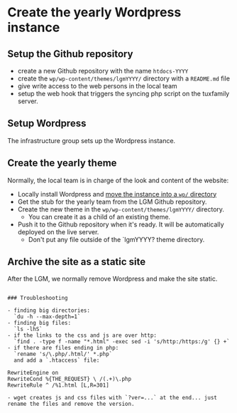 # Create the yearly Wordpress instance

## Setup the Github repository

- create a new Github repository with the name `htdocs-YYYY`
- create the `wp/wp-content/themes/lgmYYYY/` directory with a `README.md` file
- give write access to the web persons in the local team 
- setup the web hook that triggers the syncing php script on the tuxfamily server.

## Setup Wordpress

The infrastructure group sets up the Wordpress instance.

## Create the yearly theme

Normally, the local team is in charge of the look and content of the website:

- Locally install Wordpress and [move the instance into a `wp/` directory](https://codex.wordpress.org/Giving_WordPress_Its_Own_Directory#Method_II_.28With_URL_change.29)
- Get the stub for the yearly team from the LGM Github repository.
- Create the new theme in the `wp/wp-content/themes/lgmYYYY/` directory.
  - You can create it as a child of an existing theme.
- Push it to the Github repository when it's ready. It will be automatically deployed on the live server.
  - Don't put any file outside of the `lgmYYYY? theme directory.

## Archive the site as a static site

After the LGM, we normally remove Wordpress and make the site static.

```wget -r -np  http://

### Troubleshooting

- finding big directories:  
  `du -h --max-depth=1`
- finding big files:  
  `ls -lhS`
- if the links to the css and js are over http:  
  `find . -type f -name "*.html" -exec sed -i 's/http:/https:/g' {} +`
- if there are files ending in php:  
  `rename 's/\.php/.html/' *.php`  
  and add a `.htaccess` file:

  ```
    RewriteEngine on
    RewriteCond %{THE_REQUEST} \ /(.+)\.php
    RewriteRule ^ /%1.html [L,R=301] 
  ```
- wget creates js and css files with `?ver=...` at the end... just rename the files and remove the version.
